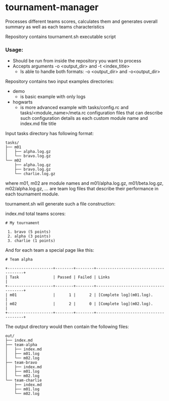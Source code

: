 # tournament-manager
Processes different teams scores, calculates them and generates overall summary as well as each teams characteristics

Repository contains tournament.sh executable script

### Usage:
+ Should be run from inside the repository you want to process
+ Accepts arguments -o <output_dir> and -t <index_title>
  + Is able to handle both formats: -o <output_dir> and -o<output_dir>


Repository contains two input examples directories:
- demo
  - is basic example with only logs
- hogwarts
  - is more advanced example with tasks/config.rc and tasks/<module_name>/meta.rc configuration files that can describe such configuration details as each custom module name and index.md file title


Input tasks directory has following format:

```
tasks/
├── m01
│   ├── alpha.log.gz
│   └── bravo.log.gz
└── m02
    ├── alpha.log.gz
    ├── bravo.log.gz
    └── charlie.log.gz
```
where m01, m02 are module names and m01/alpha.log.gz, m01/beta.log.gz, m02/alpha.log.gz, ... are team log files that describe their performance in each tournament module.


tournament.sh will generate such a file construction:

index.md total teams scores:

```
# My tournament

 1. bravo (5 points)
 2. alpha (3 points)
 3. charlie (1 points)
```
And for each team a special page like this:

```
# Team alpha

+--------------------+--------+--------+--------------------------------------+
| Task               | Passed | Failed | Links                                |
+--------------------+--------+--------+--------------------------------------+
| m01                |      1 |      2 | [Complete log](m01.log).             |
| m02                |      2 |      0 | [Complete log](m02.log).             |
+--------------------+--------+--------+--------------------------------------+
```
The output directory would then contain the following files:

```
out/
├── index.md
├── team-alpha
│   ├── index.md
│   ├── m01.log
│   └── m02.log
├── team-bravo
│   ├── index.md
│   ├── m01.log
│   └── m02.log
└── team-charlie
    ├── index.md
    ├── m01.log
    └── m02.log
```
